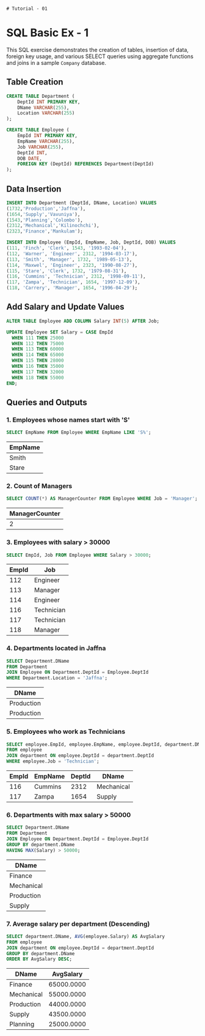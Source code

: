                                                                             # Tutorial - 01
# SQL Basic Ex - 1

This SQL exercise demonstrates the creation of tables, insertion of data, foreign key usage, and various SELECT queries using aggregate functions and joins in a sample `Company` database.

## Table Creation

```sql
CREATE TABLE Department (
    DeptId INT PRIMARY KEY,
    DName VARCHAR(255),
    Location VARCHAR(255)
);

CREATE TABLE Employee (
    EmpId INT PRIMARY KEY,
    EmpName VARCHAR(255),
    Job VARCHAR(255),
    DeptId INT,
    DOB DATE,
    FOREIGN KEY (DeptId) REFERENCES Department(DeptId)
);
```

## Data Insertion

```sql
INSERT INTO Department (DeptId, DName, Location) VALUES
(1732,'Production','Jaffna'),
(1654,'Supply','Vavuniya'),
(1543,'Planning','Colombo'),
(2312,'Mechanical','Kilinochchi'),
(2323,'Finance','Mankulam');

INSERT INTO Employee (EmpId, EmpName, Job, DeptId, DOB) VALUES
(111, 'Finch', 'Clerk', 1543, '1993-02-04'),
(112, 'Warner', 'Engineer', 2312, '1994-03-17'),
(113, 'Smith', 'Manager', 1732, '1989-05-13'),
(114, 'Maxwel', 'Engineer', 2323, '1990-08-27'),
(115, 'Stare', 'Clerk', 1732, '1979-08-31'),
(116, 'Cummins', 'Technician', 2312, '1998-09-11'),
(117, 'Zampa', 'Technician', 1654, '1997-12-09'),
(118, 'Carrery', 'Manager', 1654, '1996-04-29');
```

## Add Salary and Update Values

```sql
ALTER TABLE Employee ADD COLUMN Salary INT(5) AFTER Job;

UPDATE Employee SET Salary = CASE EmpId
  WHEN 111 THEN 25000
  WHEN 112 THEN 75000
  WHEN 113 THEN 60000
  WHEN 114 THEN 65000
  WHEN 115 THEN 28000
  WHEN 116 THEN 35000
  WHEN 117 THEN 32000
  WHEN 118 THEN 55000
END;
```

## Queries and Outputs

### 1. Employees whose names start with 'S'

```sql
SELECT EmpName FROM Employee WHERE EmpName LIKE 'S%';
```

| EmpName |
|---------|
| Smith   |
| Stare   |

### 2. Count of Managers

```sql
SELECT COUNT(*) AS ManagerCounter FROM Employee WHERE Job = 'Manager';
```

| ManagerCounter |
|----------------|
| 2              |

### 3. Employees with salary > 30000

```sql
SELECT EmpId, Job FROM Employee WHERE Salary > 30000;
```

| EmpId | Job        |
|-------|------------|
| 112   | Engineer   |
| 113   | Manager    |
| 114   | Engineer   |
| 116   | Technician |
| 117   | Technician |
| 118   | Manager    |

### 4. Departments located in Jaffna

```sql
SELECT Department.DName
FROM Department
JOIN Employee ON Department.DeptId = Employee.DeptId
WHERE Department.Location = 'Jaffna';
```

| DName      |
|------------|
| Production |
| Production |

### 5. Employees who work as Technicians

```sql
SELECT employee.EmpId, employee.EmpName, employee.DeptId, department.DName
FROM employee
JOIN department ON employee.DeptId = department.DeptId
WHERE employee.Job = 'Technician';
```

| EmpId | EmpName | DeptId | DName      |
|-------|---------|--------|------------|
| 116   | Cummins | 2312   | Mechanical |
| 117   | Zampa   | 1654   | Supply     |

### 6. Departments with max salary > 50000

```sql
SELECT Department.DName
FROM Department
JOIN Employee ON Department.DeptId = Employee.DeptId
GROUP BY department.DName
HAVING MAX(Salary) > 50000;
```

| DName      |
|------------|
| Finance    |
| Mechanical |
| Production |
| Supply     |

### 7. Average salary per department (Descending)

```sql
SELECT department.DName, AVG(employee.Salary) AS AvgSalary
FROM employee
JOIN department ON employee.DeptId = department.DeptId
GROUP BY department.DName
ORDER BY AvgSalary DESC;
```

| DName      | AvgSalary  |
|------------|------------|
| Finance    | 65000.0000 |
| Mechanical | 55000.0000 |
| Production | 44000.0000 |
| Supply     | 43500.0000 |
| Planning   | 25000.0000 |
